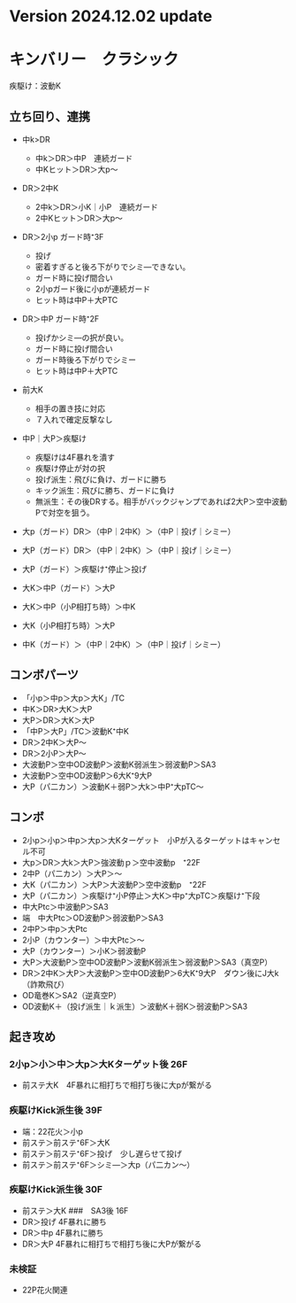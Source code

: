 # Version 2024.12.02 update
# キンバリー　クラシック
疾駆け：波動K
## 立ち回り、連携
* 中k>DR
  * 中k＞DR＞中P　連続ガード
  * 中Kヒット＞DR＞大p～
* DR＞2中K
  * 2中k＞DR＞小K｜小P　連続ガード
  * 2中Kヒット＞DR＞大p～

* DR＞2小p ガード時⁺3F
  * 投げ　
  * 密着すぎると後ろ下がりでシミ―できない。 
  * ガード時に投げ間合い
  * 2小pガード後に小pが連続ガード
  * ヒット時は中P＋大PTC

* DR＞中P ガード時⁺2F
  * 投げかシミ―の択が良い。
  * ガード時に投げ間合い
  * ガード時後ろ下がりでシミー
  * ヒット時は中P＋大PTC

* 前大K
  * 相手の置き技に対応
  * ７入れで確定反撃なし

* 中P｜大P＞疾駆け
  * 疾駆けは4F暴れを潰す
  * 疾駆け停止が対の択
  * 投げ派生：飛びに負け、ガードに勝ち
  * キック派生：飛びに勝ち、ガードに負け
  * 無派生：その後DRする。相手がバックジャンプであれば2大P＞空中波動Pで対空を狙う。

* 大p（ガード）DR＞（中P｜2中K）＞（中P｜投げ｜シミー）
* 大P（ガード）DR＞（中P｜2中K）＞（中P｜投げ｜シミー）

* 大P（ガード）＞疾駆け⁺停止＞投げ
* 大K＞中P（ガード）＞大P
* 大K＞中P（小P相打ち時）＞中K
* 大K（小P相打ち時）＞大P
* 中K（ガード）＞（中P｜2中K）＞（中P｜投げ｜シミー）


## コンボパーツ 
* 「小p＞中p＞大p＞大K」/TC
* 中K＞DR>大K＞大P
* 大P＞DR＞大K＞大P
* 「中P＞大P」/TC＞波動K⁺中K
* DR＞2中K＞大P～  
* DR＞2小P＞大P～
* 大波動P＞空中OD波動P＞波動K弱派生＞弱波動P＞SA3
* 大波動P＞空中OD波動P＞6大K⁺9大P
* 大P（パ二カン）＞波動K＋弱P＞大k＞中P⁺大pTC～

## コンボ
* 2小p＞小p＞中p＞大p＞大Kターゲット　小Pが入るターゲットはキャンセル不可
* 大p＞DR＞大k＞大P＞強波動ｐ＞空中波動p　⁺22F
* 2中P（パ二カン）＞大P＞～
* 大K（パ二カン）＞大P＞大波動P＞空中波動p　⁺22F 
* 大P（パ二カン）＞疾駆け⁺小P停止＞大K＞中p⁺大pTC＞疾駆け⁺下段
* 中大Ptc＞中波動P＞SA3
* 端　中大Ptc＞OD波動P＞弱波動P＞SA3
* 2中P＞中p＞大Ptc
* 2小P（カウンター）＞中大Ptc＞～
* 大P（カウンター）＞小K＞弱波動P
* 大P＞大波動P＞空中OD波動P＞波動K弱派生＞弱波動P＞SA3（真空P）
* DR＞2中K＞大P＞大波動P＞空中OD波動P＞6大K⁺9大P　ダウン後にJ大k（詐欺飛び）
* OD竜巻K＞SA2（逆真空P）
* OD波動K＋（投げ派生｜ｋ派生）＞波動K＋弱K＞弱波動P＞SA3
## 起き攻め
### 2小p＞小＞中＞大p＞大Kターゲット後 26F
* 前ステ大K　4F暴れに相打ちで相打ち後に大pが繋がる

### 疾駆けKick派生後 39F
* 端：22花火＞小p
* 前ステ＞前ステ⁺6F＞大K
* 前ステ＞前ステ⁺6F＞投げ　少し遅らせて投げ
* 前ステ＞前ステ⁺6F＞シミ―＞大p（パ二カン～）　

### 疾駆けKick派生後 30F
* 前ステ＞大K
###　SA3後 16F
* DR＞投げ 4F暴れに勝ち 
* DR＞中p  4F暴れに勝ち 
* DR＞大P   4F暴れに相打ちで相打ち後に大Pが繋がる

### 未検証
* 22P花火関連